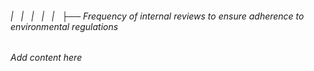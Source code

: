 ###### |   |   |   |   |   ├── Frequency of internal reviews to ensure adherence to environmental regulations

*Add content here*